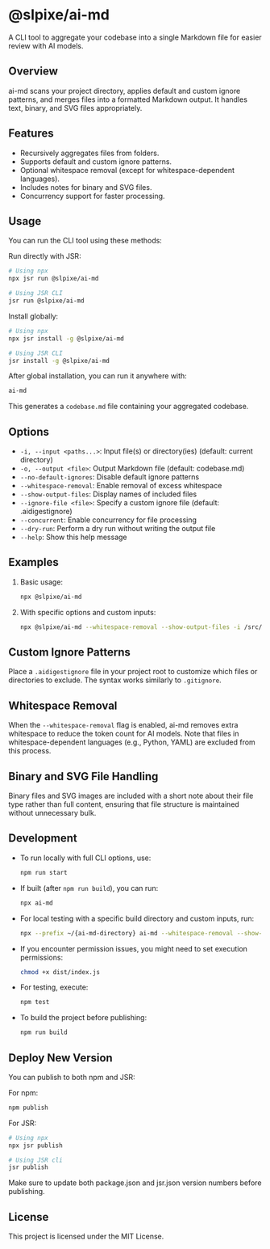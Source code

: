 # @slpixe/ai-md

A CLI tool to aggregate your codebase into a single Markdown file for easier review with AI models.

## Overview

ai-md scans your project directory, applies default and custom ignore patterns, and merges files into a formatted Markdown output. It handles text, binary, and SVG files appropriately.

## Features

- Recursively aggregates files from folders.
- Supports default and custom ignore patterns.
- Optional whitespace removal (except for whitespace-dependent languages).
- Includes notes for binary and SVG files.
- Concurrency support for faster processing.

## Usage

You can run the CLI tool using these methods:

Run directly with JSR:
```bash
# Using npx
npx jsr run @slpixe/ai-md

# Using JSR CLI
jsr run @slpixe/ai-md
```

Install globally:
```bash
# Using npx
npx jsr install -g @slpixe/ai-md

# Using JSR CLI
jsr install -g @slpixe/ai-md
```

After global installation, you can run it anywhere with:
```bash
ai-md
```

This generates a `codebase.md` file containing your aggregated codebase.

## Options

- `-i, --input <paths...>`: Input file(s) or directory(ies) (default: current directory)
- `-o, --output <file>`: Output Markdown file (default: codebase.md)
- `--no-default-ignores`: Disable default ignore patterns
- `--whitespace-removal`: Enable removal of excess whitespace
- `--show-output-files`: Display names of included files
- `--ignore-file <file>`: Specify a custom ignore file (default: .aidigestignore)
- `--concurrent`: Enable concurrency for file processing
- `--dry-run`: Perform a dry run without writing the output file
- `--help`: Show this help message

## Examples

1. Basic usage:

   ```bash
   npx @slpixe/ai-md
   ```

2. With specific options and custom inputs:

   ```bash
   npx @slpixe/ai-md --whitespace-removal --show-output-files -i /src/Components -i README.md
   ```

## Custom Ignore Patterns

Place a `.aidigestignore` file in your project root to customize which files or directories to exclude. The syntax works similarly to `.gitignore`.

## Whitespace Removal

When the `--whitespace-removal` flag is enabled, ai-md removes extra whitespace to reduce the token count for AI models. Note that files in whitespace-dependent languages (e.g., Python, YAML) are excluded from this process.

## Binary and SVG File Handling

Binary files and SVG images are included with a short note about their file type rather than full content, ensuring that file structure is maintained without unnecessary bulk.

## Development

- To run locally with full CLI options, use:
  ```bash
  npm run start
  ```

- If built (after `npm run build`), you can run:
  ```bash
  npx ai-md
  ```

- For local testing with a specific build directory and custom inputs, run:
  ```bash
  npx --prefix ~/{ai-md-directory} ai-md --whitespace-removal --show-output-files -i /src/Components -i README.md
  ```

- If you encounter permission issues, you might need to set execution permissions:
  ```bash
  chmod +x dist/index.js
  ```

- For testing, execute:
  ```bash
  npm test
  ```

- To build the project before publishing:
  ```bash
  npm run build
  ```

## Deploy New Version

You can publish to both npm and JSR:

For npm:
```bash
npm publish
```

For JSR:
```bash
# Using npx
npx jsr publish

# Using JSR cli
jsr publish
```

Make sure to update both package.json and jsr.json version numbers before publishing.

## License

This project is licensed under the MIT License.